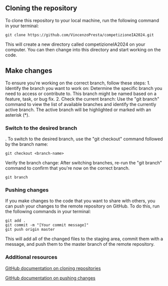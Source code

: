 <h2>Cloning the repository</h2>

To clone this repository to your local machine, run the following command in your terminal:

```git clone https://github.com/VincenzoPresta/competizioneIA2024.git```

This will create a new directory called competizioneIA2024 on your computer. You can then change into this directory and start working on the code.

<h2>Make changes</h2>
To ensure you're working on the correct branch, follow these steps:
  1. Identify the branch you want to work on: Determine the specific branch you need to access or contribute to. This branch might be named based on a feature, task, or bug fix.
  2. Check the current branch: Use the "git branch" command to view the list of available branches and identify the currently active branch. The active branch will be highlighted or marked with an asterisk (*).

<h3>Switch to the desired branch</h3>. 
To switch to the desired branch, use the "git checkout" command followed by the branch name:

```git checkout <branch-name>```

Verify the branch change: After switching branches, re-run the "git branch" command to confirm that you're now on the correct branch.

```git branch```

<h3>Pushing changes</h3>  
If you make changes to the code that you want to share with others, you can push your changes to the remote repository on GitHub. To do this, run the following commands in your terminal:

```
git add .
git commit -m "[Your commit message]"
git push origin master
```
This will add all of the changed files to the staging area, commit them with a message, and push them to the master branch of the remote repository.

<h3>Additional resources</h3>

[GitHub documentation on cloning repositories](https://docs.github.com/en/repositories/creating-and-managing-repositories/cloning-a-repository)

[GitHub documentation on pushing changes](https://docs.github.com/en/desktop/making-changes-in-a-branch/pushing-changes-to-github-from-github-desktop#about-pushing-changes-to-github)

